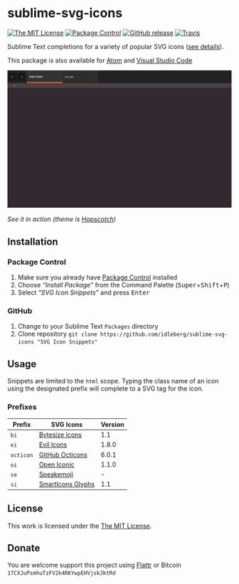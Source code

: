 # sublime-svg-icons

[![The MIT License](https://img.shields.io/badge/license-MIT-orange.svg?style=flat-square)](http://opensource.org/licenses/MIT)
[![Package Control](https://packagecontrol.herokuapp.com/downloads/SVG%20Icon%20Snippets.svg?style=flat-square)](https://packagecontrol.io/packages/SVG%20Icon%20Snippets)
[![GitHub release](https://img.shields.io/github/release/idleberg/sublime-svg-icons.svg?style=flat-square)](https://github.com/idleberg/sublime-svg-icons/releases)
[![Travis](https://img.shields.io/travis/idleberg/sublime-svg-icons.svg?style=flat-square)](https://travis-ci.org/idleberg/sublime-svg-icons)

Sublime Text completions for a variety of popular SVG icons ([see details](https://github.com/idleberg/sublime-svg-icons#prefixes)).

This package is also available for [Atom](https://github.com/idleberg/atom-svg-icons) and [Visual Studio Code](https://github.com/idleberg/vscode-svg-icons)

![Screenshot](https://raw.githubusercontent.com/idleberg/sublime-svg-icons/master/screenshot.gif)

*See it in action (theme is [Hopscotch](https://github.com/idleberg/Hopscotch))*

## Installation

### Package Control

1. Make sure you already have [Package Control](https://packagecontrol.io/) installed
2. Choose *“Install Package”* from the Command Palette (<kbd>Super</kbd>+<kbd>Shift</kbd>+<kbd>P</kbd>)
3. Select *“SVG Icon Snippets”* and press <kbd>Enter</kbd>

### GitHub

1. Change to your Sublime Text `Packages` directory
2. Clone repository `git clone https://github.com/idleberg/sublime-svg-icons "SVG Icon Snippets"`

## Usage

Snippets are limited to the `html` scope. Typing the class name of an icon using the designated prefix will complete to a SVG tag for the icon.

### Prefixes

Prefix         | SVG Icons                           | Version
---------------|-------------------------------------|--------
`bi`           | [Bytesize Icons][bi]                | 1.1
`ei`           | [Evil Icons][ei]                    | 1.8.0
`octicon`      | [GitHub Octicons][octicon]          | 6.0.1
`oi`           | [Open Iconic][oi]                   | 1.1.0
`se`           | [Speakemoji][se]                    | -
`si`           | [SmartIcons Glyphs][si]             | 1.1

## License

This work is licensed under the [The MIT License](LICENSE).

## Donate

You are welcome support this project using [Flattr](https://flattr.com/submit/auto?user_id=idleberg&url=https://github.com/idleberg/sublime-svg-icons) or Bitcoin `17CXJuPsmhuTzFV2k4RKYwpEHVjskJktRd`

[bi]: https://github.com/danklammer/bytesize-icons
[ei]: https://github.com/outpunk/evil-icons
[octicon]: https://github.com/github/octicons
[oi]: https://github.com/iconic/open-iconic
[se]: https://github.com/rizalrenaldi/speakemoji
[si]: https://github.com/frexy/glyph-iconset
